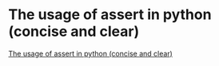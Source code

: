 # The usage of assert in python (concise and clear)
[The usage of assert in python (concise and clear)](https://aiwithcloud.com/2022/09/15/the_usage_of_assert_in_python_concise_and_clear/)